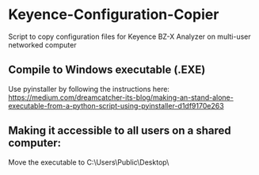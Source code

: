 # Keyence-Configuration-Copier
Script to copy configuration files for Keyence BZ-X Analyzer on multi-user networked computer

## Compile to Windows executable (.EXE)

Use pyinstaller by following the instructions here:
https://medium.com/dreamcatcher-its-blog/making-an-stand-alone-executable-from-a-python-script-using-pyinstaller-d1df9170e263

## Making it accessible to all users on a shared computer:

Move the executable to C:\Users\Public\Desktop\
